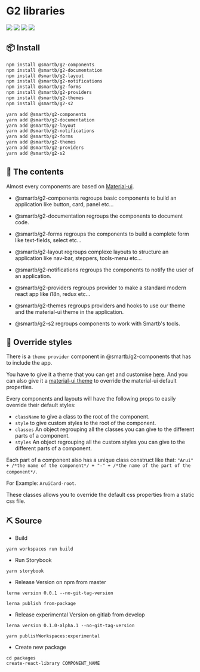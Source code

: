 # G2 libraries

![](https://badgen.net/badge/React/16.13.1/purple)
![](https://badgen.net/badge/@material-ui/4.11.3/green)
[![](https://badgen.net/npm/v/@smartb/g2-layout/latest)](https://www.npmjs.com/package/@smartb/g2-components)
![](https://badgen.net/npm/types/tslib)

## 📦 Install

```bash
npm install @smartb/g2-components
npm install @smartb/g2-documentation
npm install @smartb/g2-layout
npm install @smartb/g2-notifications
npm install @smartb/g2-forms
npm install @smartb/g2-providers
npm install @smartb/g2-themes
npm install @smartb/g2-s2
```

```bash
yarn add @smartb/g2-components
yarn add @smartb/g2-documentation
yarn add @smartb/g2-layout
yarn add @smartb/g2-notifications
yarn add @smartb/g2-forms
yarn add @smartb/g2-themes
yarn add @smartb/g2-providers
yarn add @smartb/g2-s2
```

## 🧰 The contents

Almost every components are based on [Material-ui](https://material-ui.com/).

- @smartb/g2-components regroups basic components to build an application like button, card, panel etc...

- @smartb/g2-documentation regroups the components to document code.

- @smartb/g2-forms regroups the components to build a complete form like text-fields, select etc...

- @smartb/g2-layout regroups complexe layouts to structure an application like nav-bar, steppers, tools-menu etc...

- @smartb/g2-notifications regroups the components to notify the user of an application.

- @smartb/g2-providers regroups provider to make a standard modern react app like i18n, redux etc...

- @smartb/g2-themes regroups providers and hooks to use our theme and the material-ui theme in the application.

- @smartb/g2-s2 regroups components to work with Smartb's tools.

## 🌈 Override styles

There is a `theme provider` component in @smartb/g2-components that has to include the app.

You have to give it a theme that you can get and customise [here](/?path=/story/overview-cheatsheet-theme--page). And you can also give it a [material-ui theme](https://material-ui.com/customization/default-theme/) to override the material-ui default properties.

Every components and layouts will have the following props to easily override their default styles:

- `className` to give a class to the root of the component.
- `style` to give custom styles to the root of the component.
- `classes` An object regrouping all the classes you can give to the different parts of a component.
- `styles` An object regrouping all the custom styles you can give to the different parts of a component.

Each part of a component also has a unique class construct like that: `"Arui" + /*the name of the component*/ + "-" + /*the name of the part of the component*/`.

For Example: `AruiCard-root`.

These classes allows you to override the default css properties from a static css file.

## ⛏ Source

- Build

```
yarn workspaces run build
```

- Run Storybook

```
yarn storybook
```

- Release Version on npm from master

```
lerna version 0.0.1 --no-git-tag-version

lerna publish from-package
```

- Release experimental Version on gitlab from develop

```
lerna version 0.1.0-alpha.1 --no-git-tag-version

yarn publishWorkspaces:experimental
```

- Create new package

```
cd packages
create-react-library COMPONENT_NAME
```
